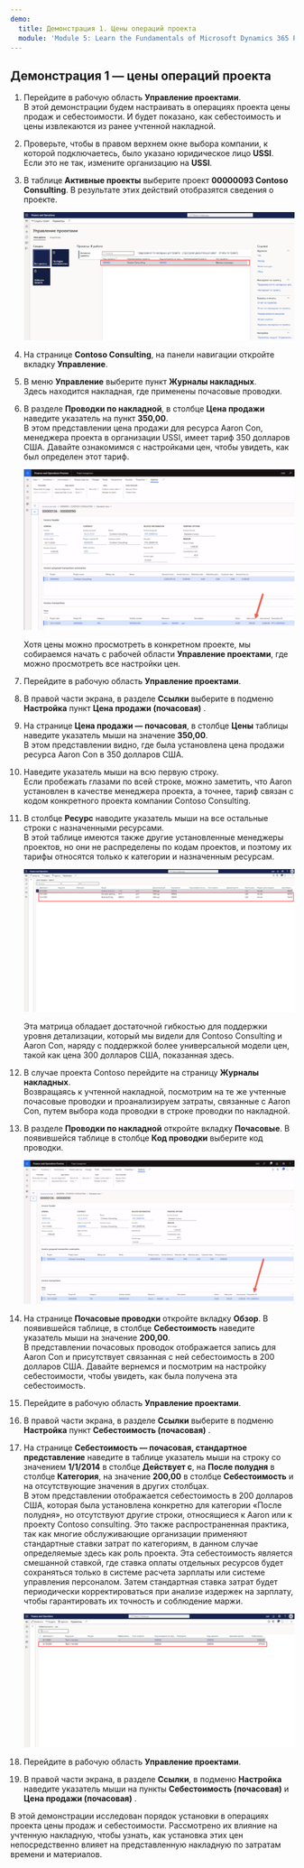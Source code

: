 ```yaml
---
demo:
  title: Демонстрация 1. Цены операций проекта
  module: 'Module 5: Learn the Fundamentals of Microsoft Dynamics 365 Project Operations'
---
```


## Демонстрация 1 — цены операций проекта

1. Перейдите в рабочую область **Управление проектами**.  
    В этой демонстрации будем настраивать в операциях проекта цены продаж и себестоимости. И будет показано, как себестоимость и цены извлекаются из ранее учтенной накладной.

1. Проверьте, чтобы в правом верхнем окне выбора компании, к которой подключаетесь, было указано юридическое лицо **USSI**.  
    Если это не так, измените организацию на **USSI**.

1. В таблице **Активные проекты** выберите проект **00000093 Contoso Consulting**. В результате этих действий отобразятся сведения о проекте.

    ![Снимок экрана рабочей области управления проектами с выделенным проектом Contoso Consulting в таблице «Активные проекты».](./media/projops_prices_1_selecting_contoso_consulting.png)

1. На странице **Contoso Consulting**, на панели навигации откройте вкладку **Управление**.

1. В меню **Управление** выберите пункт **Журналы накладных**.  
    Здесь находится накладная, где применены почасовые проводки.

1. В разделе **Проводки по накладной**, в столбце **Цена продажи** наведите указатель на пункт **350,00**.  
    В этом представлении цена продажи для ресурса Aaron Con, менеджера проекта в организации USSI, имеет тариф 350 долларов США. Давайте ознакомимся с настройками цен, чтобы увидеть, как был определен этот тариф.

    ![Снимок экрана журнала накладных с выделенным значением 350 в столбце цены продажи.](./media/projops_prices_2_point_to_350.png)  

    Хотя цены можно просмотреть в конкретном проекте, мы собираемся начать с рабочей области **Управление проектами**, где можно просмотреть все настройки цен.

1. Перейдите в рабочую область **Управление проектами**.

1. В правой части экрана, в разделе **Ссылки** выберите в подменю **Настройка** пункт **Цена продажи (почасовая)** .

1. На странице **Цена продажи — почасовая**, в столбце **Цены** таблицы наведите указатель мыши на значение **350,00**.  
В этом представлении видно, где была установлена цена продажи ресурса Aaron Con в 350 долларов США.

1. Наведите указатель мыши на всю первую строку.  
    Если пробежать глазами по всей строке, можно заметить, что Aaron установлен в качестве менеджера проекта, а точнее, тариф связан с кодом конкретного проекта компании Contoso Consulting.

1. В столбце **Ресурс** наводите указатель мыши на все остальные строки с назначенными ресурсами.  
    В этой таблице имеются также другие установленные менеджеры проектов, но они не распределены по кодам проектов, и поэтому их тарифы относятся только к категории и назначенным ресурсам.

    ![Снимок экрана цены продажи — страница почасовых проводок с выделенными в таблице всеми строками с назначенными ресурсами.](./media/projops_prices_3_resources_table.png)  

    Эта матрица обладает достаточной гибкостью для поддержки уровня детализации, который мы видели для Contoso Consulting и Aaron Con, наряду с поддержкой более универсальной модели цен, такой как цена 300 долларов США, показанная здесь.

1. В случае проекта Contoso перейдите на страницу **Журналы накладных**.  
    Возвращаясь к учтенной накладной, посмотрим на те же учтенные почасовые проводки и проанализируем затраты, связанные с Aaron Con, путем выбора кода проводки в строке проводки по накладной.

1. В разделе **Проводки по накладной** откройте вкладку **Почасовые**. В появившейся таблице в столбце **Код проводки** выберите код проводки.

    ![Снимок экрана со страницей журнала проводок, в котором выделен столбец кодов проводок.](./media/projops_prices_4_select_a_transaction_id.png)

1. На странице **Почасовые проводки** откройте вкладку **Обзор**. В появившейся таблице, в столбце **Себестоимость** наведите указатель мыши на значение **200,00**.  
    В представлении почасовых проводок отображается запись для Aaron Con и присутствует связанная с ней себестоимость в 200 долларов США. Давайте вернемся и посмотрим на настройку себестоимости, чтобы увидеть, как была получена эта себестоимость.

1. Перейдите в рабочую область **Управление проектами**.

1. В правой части экрана, в разделе **Ссылки** выберите в подменю **Настройка** пункт **Себестоимость (почасовая)** .

1. На странице **Себестоимость — почасовая, стандартное представление** наведите в таблице указатель мыши на строку со значением **1/1/2014** в столбце **Действует с**, на **После полудня** в столбце **Категория**, на значение **200,00** в столбце **Себестоимость** и на отсутствующие значения в других столбцах.  
    В этом представлении отображается себестоимость в 200 долларов США, которая была установлена конкретно для категории «После полудня», но отсутствуют другие строки, относящиеся к Aaron или к проекту Contoso consulting. Это также распространенная практика, так как многие обслуживающие организации применяют стандартные ставки затрат по категориям, в данном случае определяемые здесь как роль проекта. Эта себестоимость является смешанной ставкой, где ставка оплаты отдельных ресурсов будет сохраняться только в системе расчета зарплаты или системе управления персоналом. Затем стандартная ставка затрат будет периодически корректироваться при анализе издержек на зарплату, чтобы гарантировать их точность и соблюдение маржи.

    ![Снимок экрана себестоимости — таблица почасовых проводок с выделенной строкой для цен категории «После полудня».](./media/projops_prices_5_cost_price_hour_table.png)

1. Перейдите в рабочую область **Управление проектами**.

1. В правой части экрана, в разделе **Ссылки**, в подменю **Настройка** наведите указатель мыши на пункты **Себестоимость (почасовая)** и **Цена продажи (почасовая)** .  

В этой демонстрации исследован порядок установки в операциях проекта цены продаж и себестоимости. Рассмотрено их влияние на учтенную накладную, чтобы узнать, как установка этих цен непосредственно влияет на представленную накладную по затратам времени и материалов.

